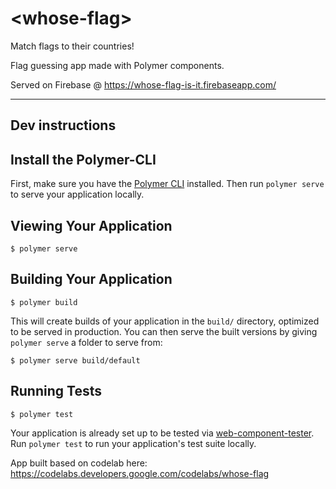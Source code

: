 # \<whose-flag\>

Match flags to their countries!

Flag guessing app made with Polymer components. 

Served on Firebase @ https://whose-flag-is-it.firebaseapp.com/

------
## Dev instructions

## Install the Polymer-CLI

First, make sure you have the [Polymer CLI](https://www.npmjs.com/package/polymer-cli) installed. Then run `polymer serve` to serve your application locally.

## Viewing Your Application

```
$ polymer serve
```

## Building Your Application

```
$ polymer build
```

This will create builds of your application in the `build/` directory, optimized to be served in production. You can then serve the built versions by giving `polymer serve` a folder to serve from:

```
$ polymer serve build/default
```

## Running Tests

```
$ polymer test
```

Your application is already set up to be tested via [web-component-tester](https://github.com/Polymer/web-component-tester). Run `polymer test` to run your application's test suite locally.


App built based on codelab here: https://codelabs.developers.google.com/codelabs/whose-flag